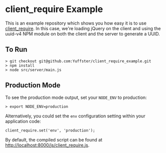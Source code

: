 # client_require Example

This is an example repository which shows you how easy it is to use
[client_require](http://github.com/Yuffster/client_require). In this case,
we're loading jQuery on the client and using the uuid-v4 NPM module on both
the client and the server to generate a UUID.

## To Run

	> git checkout git@github.com:Yuffster/client_require_example.git
	> npm install
	> node src/server/main.js

## Production Mode

To see the production mode output, set your `NODE_ENV` to production:

	> export NODE_ENV=production

Alternatively, you could set the `env` configuration setting within your
application code:

	client_require.set('env', 'production');

By default, the compiled script can be found at
<http://localhost:8000/js/client_require.js>.